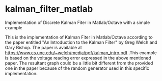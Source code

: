 # kalman_filter_matlab
Implementation of Discrete Kalman Fiter in Matlab/Octave with a simple example

This is the implementation of Kalman Fiter in Matlab/Octave according to the paper entitled "An Introduction to the Kalman Filter" by Greg Welch and Gary Bishop. The paper is available at https://www.cs.unc.edu/~welch/media/pdf/kalman_intro.pdf .This example is based on the voltage reading error expressed in the above mentioned paper. The resultant graph could be a little bit different from the provided one in the paper because of the random generator used in this specific implementation.
